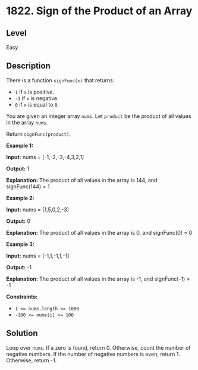 # 1822. Sign of the Product of an Array
## Level
Easy

## Description
There is a function `signFunc(x)` that returns:

* `1` if `x` is positive.
* `-1` if `x` is negative.
* `0` if `x` is equal to `0`.

You are given an integer array `nums`. Let `product` be the product of all values in the array `nums`.

Return `signFunc(product)`.

**Example 1:**

**Input:** nums = [-1,-2,-3,-4,3,2,1]

**Output:** 1

**Explanation:** The product of all values in the array is 144, and signFunc(144) = 1

**Example 2:**

**Input:** nums = [1,5,0,2,-3]

**Output:** 0

**Explanation:** The product of all values in the array is 0, and signFunc(0) = 0

**Example 3:**

**Input:** nums = [-1,1,-1,1,-1]

**Output:** -1

**Explanation:** The product of all values in the array is -1, and signFunc(-1) = -1

**Constraints:**

* `1 <= nums.length <= 1000`
* `-100 <= nums[i] <= 100`

## Solution
Loop over `nums`. If a zero is found, return 0. Otherwise, count the number of negative numbers. If the number of negative numbers is even, return 1. Otherwise, return -1.
